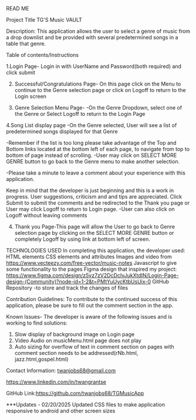 READ ME

Project Title   TG'S Music VAULT

Description: This application allows the user to select a genre of music from a drop downlist and be provided with several predetermined songs in a table that genre. 

Table of contents/Instructions

1.Login Page-
Login in with UserName and Password(both required) and click submit

2. Successful/Congratulations Page-
On this page click on the Menu to continue to the Genre selection page or click on Logoff to return to the Login screen 

3. Genre Selection Menu Page-
-On the Genre Dropdown, select one of the Genre or Select Logoff to return to the Login Page

4.Song List display page
-On the Genre selected, User will see a list of predetermined songs displayed for that Genre 

-Remember if the list is too long please take advantage of the Top and Bottom links located at the bottom left of each page, to navigate from top to bottom of page instead of scrolling.
-User may click on SELECT MORE GENRE button to go back to the Genre menu to make another selection.

-Please take a minute to leave a comment about your experience with this application.

Keep in mind that the developer is just beginning and this is a work in progress.  User suggestions, criticism and and tips are appreciated. Click Submit to submit the comments and be redirected to the Thank you page or User may click Logoff to return to Login page.
-User can also click on Logoff without leaving comments

4. Thank you Page-This page will allow the User to go back to Genre selection page by clicking on the SELECT MORE GENRE button or completely Logoff by using link at bottom left of screen.

TECHNOLOGIES USED
In completing this application, the developer used:
HTML elements
CSS elements and attributes
Images and video from https://www.vecteezy.com/free-vector/music-notes
Javascript to give some functionality to the pages
Figma design that inspired my project: https://www.figma.com/design/z5vz7zV2DcDcIvJukXtdIN/Login-Page-design-(Community)?node-id=1-2&t=PMtYuUycKtbUsUix-0
GitHub Repository -to store and track the changes of files 


Contribution Guidelines:
To contribute to the continued success of this application, please be sure to fill out the comment section in the app. 

Known Issues-
The developer is aware of the following issues and is working to find solutions:
1. Slow display of background image on Login page
2.  Video Audio on musicMenu.html page does not play
3. Auto sizing for overflow of text in comment section on pages with comment section needs to be addressed(rNb.html, jazz.html,gospel.html)

Contact Information: 
twanjobs68@gmail.com

https://www.linkedin.com/in/twangrantse

GitHub Link:https://github.com/twanjobs68/TGMusicApp

***Updates - 02/20/2025
Updated CSS files to make application responsive to android and other screen sizes